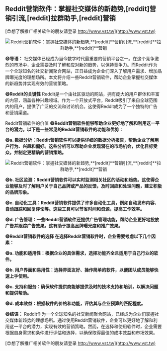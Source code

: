 ## **Reddit营销软件：掌握社交媒体的新趋势,**[reddit]**营销引流,**[reddit]**拉群助手,**[reddit]**营销**

[😍想了解推广相关软件的朋友请登录 http://www.vst.tw](http://www.vst.tw)

 <center><img src="https://vst.tw/MP4/tuiguang/png/8.png" alt="Reddit营销软件：掌握社交媒体的新趋势,**[reddit]**营销引流,**[reddit]**拉群助手,**[reddit]**营销"></center>

**😄导语：**
社交媒体已经成为当今数字时代最重要的营销平台之一。在这个竞争激烈的市场中，企业需要及时了解和应对新的趋势，以保持竞争力。而Reddit作为一个全球知名的社交新闻聚合网站，正日益成为企业们深入了解用户需求、增加品牌曝光度的理想场所。本文将介绍一些Reddit营销软件，帮助企业掌握社交媒体的新趋势并实现有效的营销策略。

**😄Reddit的关键性**
Reddit是一个由社区驱动的网站，拥有庞大的用户群体和丰富的内容，涵盖各种兴趣领域。作为一个开放式平台，Reddit吸引了来自全球范围内的用户，提供了广泛的交流和讨论机会。这使得Reddit成为了一个独特的广告和营销渠道。

Reddit营销软件的价值
**😄Reddit营销软件能够帮助企业更好地了解和利用这一平台的潜力。以下是一些常见的Reddit营销软件的功能和优势：**

**😄a. 数据分析：Reddit营销软件可以提供详细的数据分析报告，帮助企业了解用户行为、兴趣和偏好。这些分析可以帮助企业发现潜在的市场机会，优化目标受众，并制定更精确的营销策略。**

 <center><img src="https://vst.tw/MP4/tuiguang/png/7.png" alt="Reddit营销软件：掌握社交媒体的新趋势,**[reddit]**营销引流,**[reddit]**拉群助手,**[reddit]**营销"></center>

**😄b. 社区监测：Reddit营销软件可以实时监测相关社区的活动和趋势。这使得企业能够及时了解用户关于自己品牌或产品的反馈，及时回应和处理问题，建立积极的品牌形象。**

**😄c. 自动化工具：Reddit营销软件提供了许多自动化工具，例如自动发布内容、自动跟踪和回复评论等。这些工具可以节省时间和资源，提高工作效率。**

**😄d. 广告管理：一些Reddit营销软件还提供广告管理功能，帮助企业更好地投放广告并跟踪广告效果。这有助于提高品牌曝光度和推广效果。**

**😄Reddit营销软件的选择 在选择Reddit营销软件时，企业需要考虑以下几个因素：**

**😄a. 功能和适用性：根据企业的具体需求，选择功能齐全且适用于自己行业的软件。**

**😄b. 用户界面和易用性：选择界面友好、操作简单的软件，以便团队成员能够快速上手使用。**

**😄c. 支持和服务：确保软件提供商能够提供及时的技术支持和培训，以解决问题和提供帮助。**

**😄d. 成本效益：根据软件的价格和功能，评估其与企业预算的匹配程度。**

**😄结语：**
Reddit作为一个全球知名的社交新闻聚合网站，已经成为企业们掌握社交媒体新趋势的理想场所。通过使用Reddit营销软件，企业可以更好地了解和利用这一平台的潜力，实现有效的营销策略。然而，在选择和使用软件时，企业需要根据自身需求和条件进行评估和选择，以确保取得最佳的成本效益和市场效果。

[😍想了解推广相关软件的朋友请登录 http://www.vst.tw](http://www.vst.tw)



